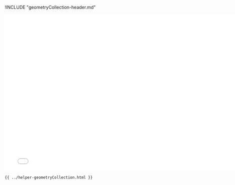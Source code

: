!INCLUDE "geometryCollection-header.md"

<iframe src="../../helper-geometryCollection.html" width="770" height="500" frameBorder="0" seamless="seamless">
</iframe>

```html
{{ ../helper-geometryCollection.html }}
```
